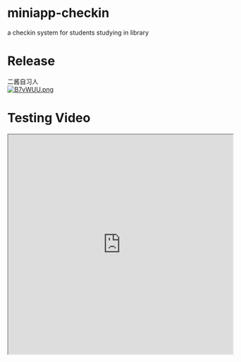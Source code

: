 # miniapp-checkin
a checkin system for students studying in library

# Release
二酱自习人  
[![B7vWUU.png](https://s1.ax1x.com/2020/11/09/B7vWUU.png)](https://imgchr.com/i/B7vWUU)

# Testing Video
<iframe height=498 width=510 src="http://jameshoi.github.io/files/final.mp4"></iframe>
